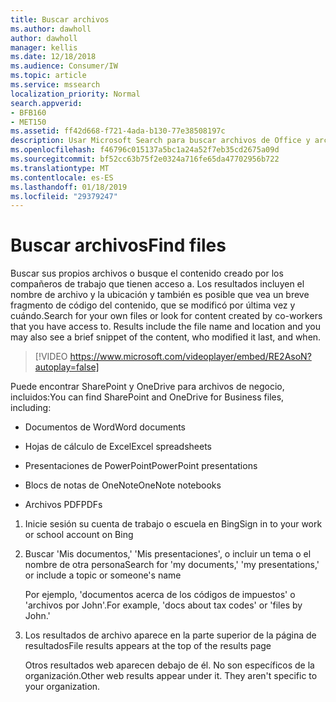 ```yaml
---
title: Buscar archivos
ms.author: dawholl
author: dawholl
manager: kellis
ms.date: 12/18/2018
ms.audience: Consumer/IW
ms.topic: article
ms.service: mssearch
localization_priority: Normal
search.appverid:
- BFB160
- MET150
ms.assetid: ff42d668-f721-4ada-b130-77e38508197c
description: Usar Microsoft Search para buscar archivos de Office y archivos PDF y la información que verá
ms.openlocfilehash: f46796c015137a5bc1a24a52f7eb35cd2675a09d
ms.sourcegitcommit: bf52cc63b75f2e0324a716fe65da47702956b722
ms.translationtype: MT
ms.contentlocale: es-ES
ms.lasthandoff: 01/18/2019
ms.locfileid: "29379247"
---
```

# <a name="find-files"></a><span data-ttu-id="ce0f9-103">Buscar archivos</span><span class="sxs-lookup"><span data-stu-id="ce0f9-103">Find files</span></span>

<span data-ttu-id="ce0f9-p101">Buscar sus propios archivos o busque el contenido creado por los compañeros de trabajo que tienen acceso a. Los resultados incluyen el nombre de archivo y la ubicación y también es posible que vea un breve fragmento de código del contenido, que se modificó por última vez y cuándo.</span><span class="sxs-lookup"><span data-stu-id="ce0f9-p101">Search for your own files or look for content created by co-workers that you have access to. Results include the file name and location and you may also see a brief snippet of the content, who modified it last, and when.</span></span>
  
> [!VIDEO https://www.microsoft.com/videoplayer/embed/RE2AsoN?autoplay=false]
  
<span data-ttu-id="ce0f9-106">Puede encontrar SharePoint y OneDrive para archivos de negocio, incluidos:</span><span class="sxs-lookup"><span data-stu-id="ce0f9-106">You can find SharePoint and OneDrive for Business files, including:</span></span>
  
- <span data-ttu-id="ce0f9-107">Documentos de Word</span><span class="sxs-lookup"><span data-stu-id="ce0f9-107">Word documents</span></span>
    
- <span data-ttu-id="ce0f9-108">Hojas de cálculo de Excel</span><span class="sxs-lookup"><span data-stu-id="ce0f9-108">Excel spreadsheets</span></span>
    
- <span data-ttu-id="ce0f9-109">Presentaciones de PowerPoint</span><span class="sxs-lookup"><span data-stu-id="ce0f9-109">PowerPoint presentations</span></span>
    
- <span data-ttu-id="ce0f9-110">Blocs de notas de OneNote</span><span class="sxs-lookup"><span data-stu-id="ce0f9-110">OneNote notebooks</span></span>
    
- <span data-ttu-id="ce0f9-111">Archivos PDF</span><span class="sxs-lookup"><span data-stu-id="ce0f9-111">PDFs</span></span>
    
1. <span data-ttu-id="ce0f9-112">Inicie sesión su cuenta de trabajo o escuela en Bing</span><span class="sxs-lookup"><span data-stu-id="ce0f9-112">Sign in to your work or school account on Bing</span></span>
    
2. <span data-ttu-id="ce0f9-113">Buscar 'Mis documentos,' 'Mis presentaciones', o incluir un tema o el nombre de otra persona</span><span class="sxs-lookup"><span data-stu-id="ce0f9-113">Search for 'my documents,' 'my presentations,' or include a topic or someone's name</span></span>
    
    <span data-ttu-id="ce0f9-114">Por ejemplo, 'documentos acerca de los códigos de impuestos' o 'archivos por John'.</span><span class="sxs-lookup"><span data-stu-id="ce0f9-114">For example, 'docs about tax codes' or 'files by John.'</span></span>
    
3. <span data-ttu-id="ce0f9-115">Los resultados de archivo aparece en la parte superior de la página de resultados</span><span class="sxs-lookup"><span data-stu-id="ce0f9-115">File results appears at the top of the results page</span></span>
    
    <span data-ttu-id="ce0f9-p102">Otros resultados web aparecen debajo de él. No son específicos de la organización.</span><span class="sxs-lookup"><span data-stu-id="ce0f9-p102">Other web results appear under it. They aren't specific to your organization.</span></span>


